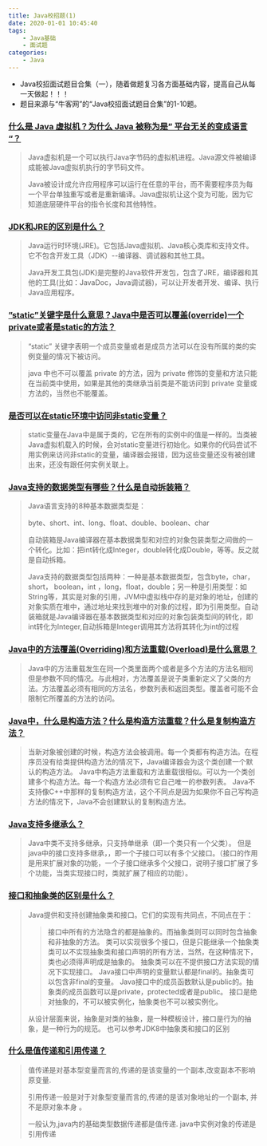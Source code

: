 ```yaml
---
title: Java校招题(1) 
date: 2020-01-01 10:45:40
tags:
	- Java基础
	- 面试题
categories:
	- Java
---
```


* Java校招面试题目合集（一），随着做题复习各方面基础内容，提高自己从每一天做起！！！
* 题目来源与“牛客网”的“Java校招面试题目合集”的1-10题。



<!-- more -->

### [什么是 Java 虚拟机？为什么 Java 被称为是” 平台无关的变成语言 “？](https://www.nowcoder.com/ta/review-java/review?tpId=31&tqId=21069&query=&asc=true&order=&page=1) 

> Java虚拟机是一个可以执行Java字节码的虚拟机进程。Java源文件被编译成能被Java虚拟机执行的字节码文件。
>
> Java被设计成允许应用程序可以运行在任意的平台，而不需要程序员为每一个平台单独重写或者是重新编译。Java虚拟机让这个变为可能，因为它知道底层硬件平台的指令长度和其他特性。



### [JDK和JRE的区别是什么？](https://www.nowcoder.com/ta/review-java/review?query=&asc=true&order=&page=2 )

> Java运行时环境(JRE)。它包括Java虚拟机、Java核心类库和支持文件。它不包含开发工具（JDK）--编译器、调试器和其他工具。
>
> Java开发工具包(JDK)是完整的Java软件开发包，包含了JRE，编译器和其他的工具(比如：JavaDoc，Java调试器)，可以让开发者开发、编译、执行Java应用程序。



### [ ”static”关键字是什么意思？Java中是否可以覆盖(override)一个private或者是static的方法？ ]( https://www.nowcoder.com/ta/review-java/review?query=&asc=true&order=&page=3 )

> “static” 关键字表明一个成员变量或者是成员方法可以在没有所属的类的实例变量的情况下被访问。
>
> java 中也不可以覆盖 private 的方法，因为 private 修饰的变量和方法只能在当前类中使用，如果是其他的类继承当前类是不能访问到 private 变量或方法的，当然也不能覆盖。



### [ 是否可以在static环境中访问非static变量？ ]( https://www.nowcoder.com/ta/review-java/review?query=&asc=true&order=&page=4 )

> static变量在Java中是属于类的，它在所有的实例中的值是一样的。当类被Java虚拟机载入的时候，会对static变量进行初始化。如果你的代码尝试不用实例来访问非static的变量，编译器会报错，因为这些变量还没有被创建出来，还没有跟任何实例关联上。



### [Java支持的数据类型有哪些？什么是自动拆装箱？]( https://www.nowcoder.com/ta/review-java/review?query=&asc=true&order=&page=5 )

>Java语言支持的8种基本数据类型是：
>
>byte、short、int、long、float、double、boolean、char
>
>自动装箱是Java编译器在基本数据类型和对应的对象包装类型之间做的一个转化。比如：把int转化成Integer，double转化成Double，等等。反之就是自动拆箱。 
>
>Java支持的数据类型包括两种：一种是基本数据类型，包含byte，char，short， boolean，int ，long，float，double；另一种是引用类型：如String等，其实是对象的引用，JVM中虚拟栈中存的是对象的地址，创建的对象实质在堆中，通过地址来找到堆中的对象的过程，即为引用类型。自动装箱就是Java编译器在基本数据类型和对应的对象包装类型间的转化，即int转化为Integer,自动拆箱是Integer调用其方法将其转化为int的过程



### [Java中的方法覆盖(Overriding)和方法重载(Overload)是什么意思？]( https://www.nowcoder.com/ta/review-java/review?query=&asc=true&order=&page=6 )

> Java中的方法重载发生在同一个类里面两个或者是多个方法的方法名相同但是参数不同的情况。与此相对，方法覆盖是说子类重新定义了父类的方法。方法覆盖必须有相同的方法名，参数列表和返回类型。覆盖者可能不会限制它所覆盖的方法的访问。



### [Java中，什么是构造方法？什么是构造方法重载？什么是复制构造方法？]( https://www.nowcoder.com/ta/review-java/review?query=&asc=true&order=&page=7 )

>  当新对象被创建的时候，构造方法会被调用。每一个类都有构造方法。在程序员没有给类提供构造方法的情况下，Java编译器会为这个类创建一个默认的构造方法。
> Java中构造方法重载和方法重载很相似。可以为一个类创建多个构造方法。每一个构造方法必须有它自己唯一的参数列表。
> Java不支持像C++中那样的复制构造方法，这个不同点是因为如果你不自己写构造方法的情况下，Java不会创建默认的复制构造方法。 



### [Java支持多继承么？]( https://www.nowcoder.com/ta/review-java/review?query=&asc=true&order=&page=8 )

> Java中类不支持多继承，只支持单继承（即一个类只有一个父类）。 但是java中的接口支持多继承，，即一个子接口可以有多个父接口。（接口的作用是用来扩展对象的功能，一个子接口继承多个父接口，说明子接口扩展了多个功能，当类实现接口时，类就扩展了相应的功能）。



### [接口和抽象类的区别是什么？]( https://www.nowcoder.com/ta/review-java/review?query=&asc=true&order=&page=9 )

>  Java提供和支持创建抽象类和接口。它们的实现有共同点，不同点在于：
>
>  > 接口中所有的方法隐含的都是抽象的。而抽象类则可以同时包含抽象和非抽象的方法。
>  > 类可以实现很多个接口，但是只能继承一个抽象类
>  > 类可以不实现抽象类和接口声明的所有方法，当然，在这种情况下，类也必须得声明成是抽象的。
>  > 抽象类可以在不提供接口方法实现的情况下实现接口。
>  > Java接口中声明的变量默认都是final的。抽象类可以包含非final的变量。
>  > Java接口中的成员函数默认是public的。抽象类的成员函数可以是private，protected或者是public。
>  > 接口是绝对抽象的，不可以被实例化，抽象类也不可以被实例化。
>
>从设计层面来说，抽象是对类的抽象，是一种模板设计，接口是行为的抽象，是一种行为的规范。
>  也可以参考JDK8中抽象类和接口的区别 



### [什么是值传递和引用传递？]( https://www.nowcoder.com/ta/review-java/review?query=&asc=true&order=&page=10 )

> 值传递是对基本型变量而言的,传递的是该变量的一个副本,改变副本不影响原变量.
>
> 引用传递一般是对于对象型变量而言的,传递的是该对象地址的一个副本, 并不是原对象本身 。
>
> 一般认为,java内的基础类型数据传递都是值传递. java中实例对象的传递是引用传递